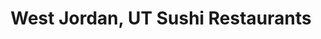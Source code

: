 ---
layout: city
title: West Jordan, UT Sushi Restaurants
permalink: /utah/west-jordan/
stateAbbr: UT
stateName: Utah
cityName: West Jordan
---
